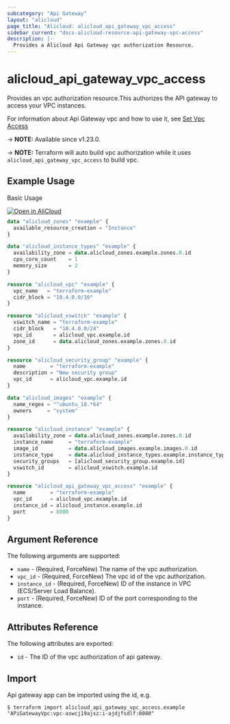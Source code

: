 ```yaml
---
subcategory: "Api Gateway"
layout: "alicloud"
page_title: "Alicloud: alicloud_api_gateway_vpc_access"
sidebar_current: "docs-alicloud-resource-api-gateway-vpc-access"
description: |-
  Provides a Alicloud Api Gateway vpc authorization Resource.
---
```


# alicloud_api_gateway_vpc_access

Provides an vpc authorization resource.This authorizes the API gateway to access your VPC instances.

For information about Api Gateway vpc and how to use it, see [Set Vpc Access](https://www.alibabacloud.com/help/en/api-gateway/latest/api-cloudapi-2016-07-14-setvpcaccess)

-> **NOTE:** Available since v1.23.0.

-> **NOTE:** Terraform will auto build vpc authorization while it uses `alicloud_api_gateway_vpc_access` to build vpc.

## Example Usage

Basic Usage

<div style="display: block;margin-bottom: 40px;"><div class="oics-button" style="float: right;position: absolute;margin-bottom: 10px;">
  <a href="https://api.aliyun.com/terraform?resource=alicloud_api_gateway_vpc_access&exampleId=b5341684-a6a0-1482-f91e-797559cda57c9e1cb314&activeTab=example&spm=docs.r.api_gateway_vpc_access.0.b5341684a6&intl_lang=EN_US" target="_blank">
    <img alt="Open in AliCloud" src="https://img.alicdn.com/imgextra/i1/O1CN01hjjqXv1uYUlY56FyX_!!6000000006049-55-tps-254-36.svg" style="max-height: 44px; max-width: 100%;">
  </a>
</div></div>

```terraform
data "alicloud_zones" "example" {
  available_resource_creation = "Instance"
}

data "alicloud_instance_types" "example" {
  availability_zone = data.alicloud_zones.example.zones.0.id
  cpu_core_count    = 1
  memory_size       = 2
}

resource "alicloud_vpc" "example" {
  vpc_name   = "terraform-example"
  cidr_block = "10.4.0.0/16"
}

resource "alicloud_vswitch" "example" {
  vswitch_name = "terraform-example"
  cidr_block   = "10.4.0.0/24"
  vpc_id       = alicloud_vpc.example.id
  zone_id      = data.alicloud_zones.example.zones.0.id
}

resource "alicloud_security_group" "example" {
  name        = "terraform-example"
  description = "New security group"
  vpc_id      = alicloud_vpc.example.id
}

data "alicloud_images" "example" {
  name_regex = "^ubuntu_18.*64"
  owners     = "system"
}

resource "alicloud_instance" "example" {
  availability_zone = data.alicloud_zones.example.zones.0.id
  instance_name     = "terraform-example"
  image_id          = data.alicloud_images.example.images.0.id
  instance_type     = data.alicloud_instance_types.example.instance_types.0.id
  security_groups   = [alicloud_security_group.example.id]
  vswitch_id        = alicloud_vswitch.example.id
}

resource "alicloud_api_gateway_vpc_access" "example" {
  name        = "terraform-example"
  vpc_id      = alicloud_vpc.example.id
  instance_id = alicloud_instance.example.id
  port        = 8080
}
```
## Argument Reference

The following arguments are supported:

* `name` - (Required, ForceNew) The name of the vpc authorization. 
* `vpc_id` - (Required, ForceNew) The vpc id of the vpc authorization. 
* `instance_id` - (Required, ForceNew) ID of the instance in VPC (ECS/Server Load Balance).
* `port` - (Required, ForceNew) ID of the port corresponding to the instance.

## Attributes Reference

The following attributes are exported:

* `id` - The ID of the vpc authorization of api gateway.

## Import

Api gateway app can be imported using the id, e.g.

```shell
$ terraform import alicloud_api_gateway_vpc_access.example "APiGatewayVpc:vpc-aswcj19ajsz:i-ajdjfsdlf:8080"
```
